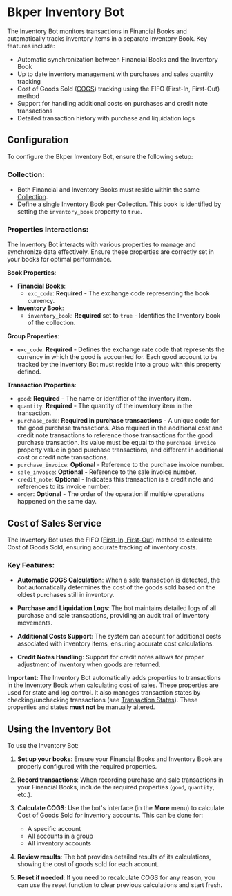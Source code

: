 # Bkper Inventory Bot

The Inventory Bot monitors transactions in Financial Books and automatically tracks inventory items in a separate Inventory Book. Key features include:

- Automatic synchronization between Financial Books and the Inventory Book
- Up to date inventory management with purchases and sales quantity tracking
- Cost of Goods Sold ([COGS](https://www.investopedia.com/terms/c/cogs.asp)) tracking using the FIFO (First-In, First-Out) method
- Support for handling additional costs on purchases and credit note transactions
- Detailed transaction history with purchase and liquidation logs

## Configuration

To configure the Bkper Inventory Bot, ensure the following setup:

### Collection:
   - Both Financial and Inventory Books must reside within the same [Collection](https://help.bkper.com/en/articles/4208937-collections).
   - Define a single Inventory Book per Collection. This book is identified by setting the `inventory_book` property to `true`.

### Properties Interactions:

   The Inventory Bot interacts with various properties to manage and synchronize data effectively. Ensure these properties are correctly set in your books for optimal performance.

   **Book Properties**:
   - **Financial Books**:
     - `exc_code`: **Required** - The exchange code representing the book currency.
   - **Inventory Book**:
     - `inventory_book`: **Required** set to `true` - Identifies the Inventory book of the collection.

   **Group Properties**:
   - `exc_code`: **Required** - Defines the exchange rate code that represents the currency in which the good is accounted for. Each good account to be tracked by the Inventory Bot must reside into a group with this property defined.

   **Transaction Properties**:
   - `good`: **Required** - The name or identifier of the inventory item.
   - `quantity`: **Required** - The quantity of the inventory item in the transaction.
   - `purchase_code`: **Required in purchase transactions** - A unique code for the good purchase transactions. Also required in the additional cost and credit note transactions to reference those transactions for the good purchase transaction. Its value must be equal to the `purchase_invoice` property value in good purchase transactions, and different in additional cost or credit note transactions.
   - `purchase_invoice`: **Optional** - Reference to the purchase invoice number.
   - `sale_invoice`: **Optional** - Reference to the sale invoice number.
   - `credit_note`: **Optional** - Indicates this transaction is a credit note and references to its invoice number.
   - `order`: **Optional** - The order of the operation if multiple operations happened on the same day.

## Cost of Sales Service

The Inventory Bot uses the FIFO ([First-In, First-Out](https://medium.com/magnimetrics/first-in-first-out-fifo-inventory-costing-f0bc00096a59)) method to calculate Cost of Goods Sold, ensuring accurate tracking of inventory costs.

### Key Features:

- **Automatic COGS Calculation**: When a sale transaction is detected, the bot automatically determines the cost of the goods sold based on the oldest purchases still in inventory.

- **Purchase and Liquidation Logs**: The bot maintains detailed logs of all purchase and sale transactions, providing an audit trail of inventory movements.

- **Additional Costs Support**: The system can account for additional costs associated with inventory items, ensuring accurate cost calculations.

- **Credit Notes Handling**: Support for credit notes allows for proper adjustment of inventory when goods are returned.

**Important:**
The Inventory Bot automatically adds properties to transactions in the Inventory Book when calculating cost of sales. These properties are used for state and log control. It also manages transaction states by checking/unchecking transactions (see [Transaction States](https://help.bkper.com/en/articles/2569149-transaction-status)). These properties and states **must not** be manually altered.

## Using the Inventory Bot

To use the Inventory Bot:

1. **Set up your books**: Ensure your Financial Books and Inventory Book are properly configured with the required properties.

2. **Record transactions**: When recording purchase and sale transactions in your Financial Books, include the required properties (`good`, `quantity`, etc.).

3. **Calculate COGS**: Use the bot's interface (in the **More** menu) to calculate Cost of Goods Sold for inventory accounts. This can be done for:
   - A specific account
   - All accounts in a group
   - All inventory accounts

4. **Review results**: The bot provides detailed results of its calculations, showing the cost of goods sold for each account.

5. **Reset if needed**: If you need to recalculate COGS for any reason, you can use the reset function to clear previous calculations and start fresh.